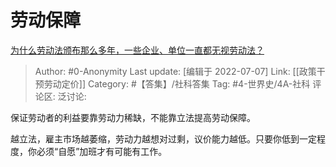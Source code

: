 # 劳动保障
[为什么劳动法颁布那么多年，一些企业、单位一直都无视劳动法？](https://www.zhihu.com/question/300742925/answer/621143272)

> Author: #0-Anonymity
> Last update: [编辑于 2022-07-07]
> Link: [[政策干预劳动定价]]
> Category: #【答集】/社科答集
> Tag: #4-世界史/4A-社科
> 评论区:
> 泛讨论:

保证劳动者的利益要靠劳动力稀缺，不能靠立法提高劳动保障。

越立法，雇主市场越萎缩，劳动力越想对过剩，议价能力越低。只要你低到一定程度，你必须“自愿”加班才有可能有工作。
